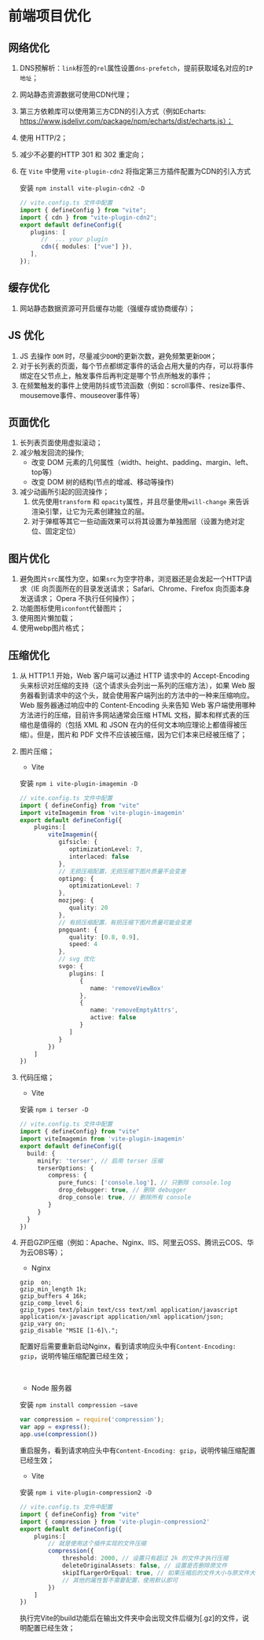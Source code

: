 
# 前端项目优化

## 网络优化

1. DNS预解析：`link`标签的`rel`属性设置`dns-prefetch`，提前获取域名对应的`IP地址`；
2. 网站静态资源数据可使用CDN代理；
3. 第三方依赖库可以使用第三方CDN的引入方式（例如Echarts: https://www.jsdelivr.com/package/npm/echarts/dist/echarts.js）；
4. 使用 HTTP/2；
5. 减少不必要的HTTP 301 和 302 重定向；
6. 在 `Vite` 中使用 `vite-plugin-cdn2` 将指定第三方插件配置为CDN的引入方式

   安装 `npm install vite-plugin-cdn2 -D`
      ```typescript
      // vite.config.ts 文件中配置
      import { defineConfig } from "vite";
      import { cdn } from "vite-plugin-cdn2";
      export default defineConfig({
         plugins: [
            //  ... your plugin
            cdn({ modules: ["vue"] }),
         ],
      });
      ```


## 缓存优化

1. 网站静态数据资源可开启缓存功能（强缓存或协商缓存）；



## JS 优化

1. JS 去操作 `DOM` 时，尽量减少`DOM`的更新次数，避免频繁更新`DOM`；
2. 对于长列表的页面，每个节点都绑定事件的话会占用大量的内存，可以将事件绑定在父节点上，触发事件后再判定是哪个节点所触发的事件；
3. 在频繁触发的事件上使用防抖或节流函数（例如：scroll事件、resize事件、mousemove事件、mouseover事件等）






## 页面优化

1. 长列表页面使用虚拟滚动；
2. 减少触发回流的操作;
   - 改变 DOM 元素的几何属性（width、height、padding、margin、left、top等）
   - 改变 DOM 树的结构(节点的增减、移动等操作)
3. 减少动画所引起的回流操作；
   1. 优先使用`transform` 和 `opacity`属性，并且尽量使用`will-change` 来告诉渲染引擎，让它为元素创建独立的层。
   2. 对于弹框等其它一些动画效果可以将其设置为单独图层（设置为绝对定位、固定定位）




## 图片优化

1. 避免图片`src`属性为空，如果`src`为空字符串，浏览器还是会发起一个HTTP请求（IE 向页面所在的目录发送请求； Safari、Chrome、Firefox 向页面本身发送请求； Opera 不执行任何操作）；
2. 功能图标使用`iconfont`代替图片；
3. 使用图片懒加载；
4. 使用webp图片格式；



## 压缩优化

1. 从 HTTP1.1 开始，Web 客户端可以通过 HTTP 请求中的 Accept-Encoding 头来标识对压缩的支持（这个请求头会列出一系列的压缩方法），如果 Web 服务器看到请求中的这个头，就会使用客户端列出的方法中的一种来压缩响应。Web 服务器通过响应中的 Content-Encoding 头来告知 Web 客户端使用哪种方法进行的压缩，目前许多网站通常会压缩 HTML 文档，脚本和样式表的压缩也是值得的（包括 XML 和 JSON 在内的任何文本响应理论上都值得被压缩）。但是，图片和 PDF 文件不应该被压缩，因为它们本来已经被压缩了；

2. 图片压缩；
   
	* Vite
   
   	安装 `npm i vite-plugin-imagemin -D`

    ```typescript
    // vite.config.ts 文件中配置
    import { defineConfig} from "vite"
    import viteImagemin from 'vite-plugin-imagemin'
    export default defineConfig({
        plugins:[
            viteImagemin({
               gifsicle: {
                  optimizationLevel: 7,
                  interlaced: false
               },
               // 无损压缩配置，无损压缩下图片质量不会变差
               optipng: {
                  optimizationLevel: 7
               },
               mozjpeg: {
                  quality: 20
               },
               // 有损压缩配置，有损压缩下图片质量可能会变差
               pngquant: {
                  quality: [0.8, 0.9],
                  speed: 4
               },
               // svg 优化
               svgo: {
                  plugins: [
                     {
                        name: 'removeViewBox'
                     },
                     {
                        name: 'removeEmptyAttrs',
                        active: false
                     }
                  ]
               }
            })
        ]
    })
    ```

3. 代码压缩；
  
	* Vite
   
   	安装 `npm i terser -D`

    ```typescript
    // vite.config.ts 文件中配置
    import { defineConfig} from "vite"
    import viteImagemin from 'vite-plugin-imagemin'
    export default defineConfig({
      build: {  
         minify: 'terser', // 启用 terser 压缩  
         terserOptions: {  
            compress: {  
               pure_funcs: ['console.log'], // 只删除 console.log  
               drop_debugger: true, // 删除 debugger  
               drop_console: true, // 删除所有 console
            }  
         }  
      }
    })
    ```

4. 开启GZIP压缩（例如：Apache、Nginx、IIS、阿里云OSS、腾讯云COS、华为云OBS等）；

	* Nginx

   ```Nginx
   gzip  on;
   gzip_min_length 1k;
   gzip_buffers 4 16k;
   gzip_comp_level 6;
   gzip_types text/plain text/css text/xml application/javascript application/x-javascript application/xml application/json;
   gzip_vary on;
   gzip_disable "MSIE [1-6]\.";
   ```

      配置好后需要重新启动Nginx，看到请求响应头中有`Content-Encoding: gzip`，说明传输压缩配置已经生效；

	
	​     
	* Node 服务器

   	安装 `npm install compression —save`
   	
   ```javascript
   var compression = require('compression');
   var app = express();
   app.use(compression())
   ```

      重启服务，看到请求响应头中有`Content-Encoding: gzip`，说明传输压缩配置已经生效；

   
	* Vite

   	安装 `npm i vite-plugin-compression2 -D`

    ```typescript
    // vite.config.ts 文件中配置
    import { defineConfig} from "vite"
    import { compression } from 'vite-plugin-compression2'
    export default defineConfig({
        plugins:[
            // 就是使用这个插件实现的文件压缩
            compression({
                threshold: 2000, // 设置只有超过 2k 的文件才执行压缩
                deleteOriginalAssets: false, // 设置是否删除原文件
                skipIfLargerOrEqual: true, // 如果压缩后的文件大小与原文件大小一致或者更大时，不进行压缩
                // 其他的属性暂不需要配置，使用默认即可
            })
        ]
    })
    ```

      执行完Vite的build功能后在输出文件夹中会出现文件后缀为[.gz]的文件，说明配置已经生效；
